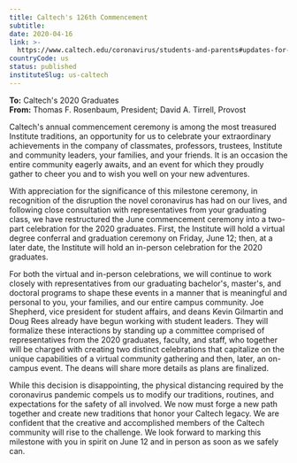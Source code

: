 ```yaml
---
title: Caltech's 126th Commencement
subtitle: 
date: 2020-04-16
link: >-
  https://www.caltech.edu/coronavirus/students-and-parents#updates-for-students
countryCode: us
status: published
instituteSlug: us-caltech
---
```

**To:** Caltech's 2020 Graduates   
 **From:** Thomas F. Rosenbaum, President; David A. Tirrell, Provost

Caltech's annual commencement ceremony is among the most treasured Institute traditions, an opportunity for us to celebrate your extraordinary achievements in the company of classmates, professors, trustees, Institute and community leaders, your families, and your friends. It is an occasion the entire community eagerly awaits, and an event for which they proudly gather to cheer you and to wish you well on your new adventures.

With appreciation for the significance of this milestone ceremony, in recognition of the disruption the novel coronavirus has had on our lives, and following close consultation with representatives from your graduating class, we have restructured the June commencement ceremony into a two-part celebration for the 2020 graduates. First, the Institute will hold a virtual degree conferral and graduation ceremony on Friday, June 12; then, at a later date, the Institute will hold an in-person celebration for the 2020 graduates.

For both the virtual and in-person celebrations, we will continue to work closely with representatives from our graduating bachelor's, master's, and doctoral programs to shape these events in a manner that is meaningful and personal to you, your families, and our entire campus community. Joe Shepherd, vice president for student affairs, and deans Kevin Gilmartin and Doug Rees already have begun working with student leaders. They will formalize these interactions by standing up a committee comprised of representatives from the 2020 graduates, faculty, and staff, who together will be charged with creating two distinct celebrations that capitalize on the unique capabilities of a virtual community gathering and then, later, an on-campus event. The deans will share more details as plans are finalized.

While this decision is disappointing, the physical distancing required by the coronavirus pandemic compels us to modify our traditions, routines, and expectations for the safety of all involved. We now must forge a new path together and create new traditions that honor your Caltech legacy. We are confident that the creative and accomplished members of the Caltech community will rise to the challenge. We look forward to marking this milestone with you in spirit on June 12 and in person as soon as we safely can.
